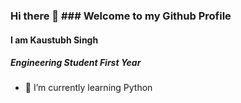 ### Hi there 👋 ### Welcome to my Github Profile
#### I am Kaustubh Singh
##### Engineering Student First Year

<!--
**kaustubh3000/kaustubh3000** is a ✨ _special_ ✨ repository because its `README.md` (this file) appears on your GitHub profile.-->


- 🌱 I’m currently learning Python


